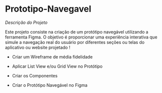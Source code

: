 # Prototipo-Navegavel

*Descrição do Projeto*

Este projeto consiste na criação de um protótipo navegável utilizando a ferramenta Figma. O objetivo é proporcionar uma experiência interativa que simule a navegação real do usuário por diferentes seções ou telas do aplicativo ou website projetado !

* Criar um Wireframe de média fidelidade

* Aplicar List View e/ou Grid View no Protótipo

* Criar os Componentes

* Criar o Protótipo Navegável no Figma
